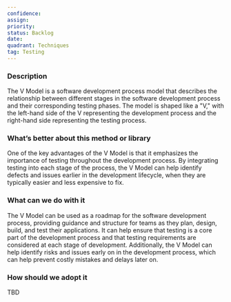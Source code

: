 ```yaml
---
confidence: 
assign: 
priority: 
status: Backlog
date: 
quadrant: Techniques
tag: Testing
---
```


<!-- table_of_contents 4d49279e-fd0e-4cc1-8bc7-2a25671ee337 -->

### Description

The V Model is a software development process model that describes the relationship between different stages in the software development process and their corresponding testing phases. The model is shaped like a "V," with the left-hand side of the V representing the development process and the right-hand side representing the testing process.

### What’s better about this method or library

One of the key advantages of the V Model is that it emphasizes the importance of testing throughout the development process. By integrating testing into each stage of the process, the V Model can help identify defects and issues earlier in the development lifecycle, when they are typically easier and less expensive to fix.

### What can we do with it

The V Model can be used as a roadmap for the software development process, providing guidance and structure for teams as they plan, design, build, and test their applications. It can help ensure that testing is a core part of the development process and that testing requirements are considered at each stage of development. Additionally, the V Model can help identify risks and issues early on in the development process, which can help prevent costly mistakes and delays later on.

### How should we adopt it

TBD

<!-- child_database 0488ecd1-6c59-4d93-bdd3-ebe69a9c3d1a -->
